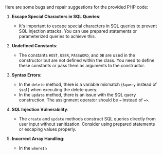 Here are some bugs and repair suggestions for the provided PHP code:

1. **Escape Special Characters in SQL Queries**: 
    - It's important to escape special characters in SQL queries to prevent SQL injection attacks. You can use prepared statements or parameterized queries to achieve this.

2. **Undefined Constants**: 
    - The constants `HOST`, `USER`, `PASSWORD`, and `DB` are used in the constructor but are not defined within the class. You need to define these constants or pass them as arguments to the constructor.

3. **Syntax Errors**:
    - In the `delete` method, there is a variable mismatch (`$query` instead of `$sql`) when executing the delete query.
    - In the `update` method, there is an issue with the SQL query construction. The assignment operator should be `=` instead of `=>`.

4. **SQL Injection Vulnerability**:
    - The `create` and `update` methods construct SQL queries directly from user input without sanitization. Consider using prepared statements or escaping values properly.

5. **Incorrect Array Handling**:
    - In the `whereIn`